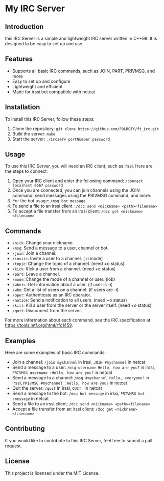 # My IRC Server

## Introduction
this IRC Server is a simple and lightweight IRC server written in C++98. It is designed to be easy to set up and use.

## Features
- Supports all basic IRC commands, such as JOIN, PART, PRIVMSG, and more
- Easy to set up and configure
- Lightweight and efficient
- Made for irssi but compatible with netcat

## Installation
To install this IRC Server, follow these steps:

1. Clone the repository: `git clone https://github.com/POLROTY/ft_irc.git`
2. Build the server: `make`
3. Start the server: `./ircserv portNumber password`

## Usage
To use this IRC Server, you will need an IRC client, such as irssi. Here are the steps to connect:

1. Open your IRC client and enter the following command: `/connect localhost 6667 password`
2. Once you are connected, you can join channels using the JOIN command, send messages using the PRIVMSG command, and more.
3. For the bot usage: `/msg bot message`
3. To send a file to an irssi client : `/dcc send <nickname> <path><filename>`
4. To accept a file transfer from an irssi client: `/dcc get <nickname> <filename>`

## Commands

- `/nick`: Change your nickname.
- `/msg`: Send a message to a user, channel or bot.
- `/join`: Join a channel.
- `/invite`: Invite a user to a channel. (+i mode)
- `/topic`: Change the topic of a channel. (need +o status)
- `/kick`: Kick a user from a channel. (need +o status)
- `/part`: Leave a channel.
- `/mode`: Change the mode of a channel or user. (iob)
- `/whois`: Get information about a user. (if user is -i)
- `/who`: Get a list of users on a channel. (if users are -i)
- `/oper`: Authenticate as an IRC operator.
- `/notice`: Send a notification to all users. (need +o status)
- `/kill`: Kill a user from the server or the server itself. (need +o status)
- `/quit`: Disconnect from the server.

For more information about each command, see the IRC specification at https://tools.ietf.org/html/rfc1459.

## Examples
Here are some examples of basic IRC commands:

- Join a channel: `/join mychannel` in irssi, `JOIN #mychannel` in netcat
- Send a message to a user: `/msg username Hello, how are you?` in irssi, `PRIVMSG username :Hello, how are you?` in netcat
- Send a message to a channel: `/msg #mychannel Hello, everyone!` in irssi, `PRIVMSG #mychannel :Hello, how are you?` in netcat
- Quit the server: `/quit` in irssi, `QUIT ` in netcat
- Send a message to the bot: `/msg bot message` in irssi, `PRIVMSG bot :message` in netcat
- Send a file to an irssi client: `/dcc send <nickname> <path><filename>`
- Accept a file transfer from an irssi client: `/dcc get <nickname> <filename>`


## Contributing
If you would like to contribute to this IRC Server, feel free to submit a pull request.

## License
This project is licensed under the MIT License.